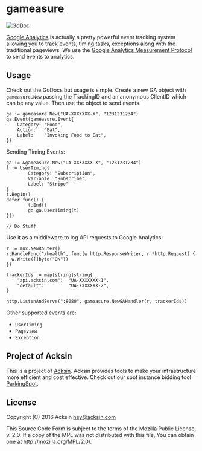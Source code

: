 # gameasure

[![GoDoc](https://godoc.org/github.com/acksin/gameasure?status.svg)](https://godoc.org/github.com/acksin/gameasure)

[Google Analytics](https://analytics.google.com) is actually a pretty
powerful event tracking system allowing you to track events, timing
tasks, exceptions along with the traditional pageviews. We use the
[Google Analytics Measurement Protocol](https://developers.google.com/analytics/devguides/collection/protocol/v1/devguide#page)
to send events to analytics.

## Usage

Check out the GoDocs but usage is simple. Create a new GA object with
`gameasure.New` passing the TrackingID and an anonymous ClientID which
can be any value. Then use the object to send events.

```
ga := gameasure.New("UA-XXXXXXX-X", "1231231234")
ga.Event(gameasure.Event{
    Category: "Food",
    Action:   "Eat",
    Label:    "Invoking Food to Eat",
})
```

Sending Timing Events:

```
ga := &gameasure.New("UA-XXXXXXX-X", "1231231234")
t := UserTiming{
        Category: "Subscription",
        Variable: "Subscribe",
        Label: "Stripe"
}
t.Begin()
defer func() {
        t.End()
        go ga.UserTiming(t)
}()

// Do Stuff
```

Use it as a middleware to log API requests to Google Analytics:

```
r := mux.NewRouter()
r.HandleFunc("/health", func(w http.ResponseWriter, r *http.Request) {
  w.Write([]byte("OK"))
})

trackerIds := map[string]string{
    "api.acksin.com":  "UA-XXXXXXX-1",
    "default":         "UA-XXXXXXX-2",
}

http.ListenAndServe(":8080", gameasure.NewGAHandler(r, trackerIds))
```


Other supported events are:

  - `UserTiming`
  - `Pageview`
  - `Exception`


## Project of Acksin

This is a project of
[Acksin](https://www.acksin.com/parkingspot?utm_source=github&utm_medium=readme&utm_campaign=oss). Acksin
provides tools to make your infrastructure more efficient and cost
effective. Check out our spot instance bidding tool
[ParkingSpot](https://www.acksin.com/parkingspot?utm_source=github&utm_medium=readme&utm_campaign=oss).

## License

Copyright (C) 2016 Acksin <hey@acksin.com>

This Source Code Form is subject to the terms of the Mozilla Public
License, v. 2.0. If a copy of the MPL was not distributed with this
file, You can obtain one at http://mozilla.org/MPL/2.0/.
